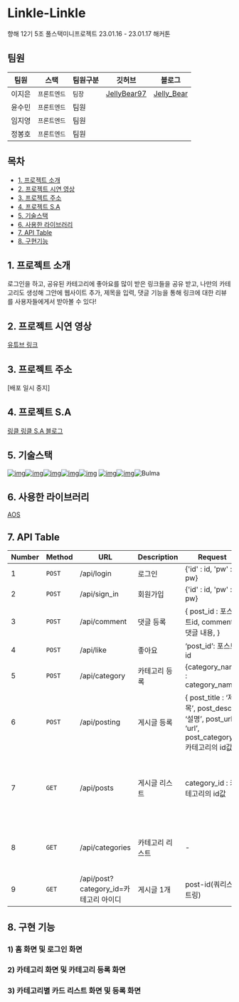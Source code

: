 # Linkle-Linkle

향해 12기 5조 풀스택미니프로젝트 23.01.16 - 23.01.17 해커톤

## 팀원

| 팀원   | 스택         | 팀원구분 | 깃허브                                        | 블로그                                       |
| ------ | ------------ | -------- | --------------------------------------------- | -------------------------------------------- |
| 이지은 | `프론트엔드` | `팀장`   | [JellyBear97](https://github.com/JellyBear97) | [Jelly_Bear](https://jelly-lee.tistory.com/) |
| 윤수민 | `프론트엔드` | 팀원     | [](https://github.com/suminute)               | [](https://sum-til.tistory.com/)             |
| 임지영 | `프론트엔드` | 팀원     | [](https://github.com/Tbug-debug)             | [](https://velog.io/@h6325g)                 |
| 정봉호 | `프론트엔드` | 팀원     | [](https://github.com/dae-wook)               | [](https://velog.io/@daewook35)              |

## 목차

- [1. 프로젝트 소개](#1-프로젝트-소개)
- [2. 프로젝트 시연 영상](#2-프로젝트-시연-영상)
- [3. 프로젝트 주소](#3-프로젝트-주소)
- [4. 프로젝트 S.A](#4-프로젝트-sa)
- [5. 기술스택](#5-기술스택)
- [6. 사용한 라이브러리](#6-사용한-라이브러리)
- [7. API Table](#7-api-table)
- [8. 구현기능](#8-구현-기능)

## 1. 프로젝트 소개

로그인을 하고, 공유된 카테고리에 좋아요를 많이 받은 링크들을 공유 받고, 나만의 카테고리도 생성해 그안에 웹사이트 추가, 제목을 입력, 댓글 기능을 통해 링크에 대한 리뷰를 사용자들에게서 받아볼 수 있다!

## 2. 프로젝트 시연 영상

[유튜브 링크](https://youtu.be/jn9Tyibmg6g)

## 3. 프로젝트 주소

[배포 일시 중지]

## 4. 프로젝트 S.A

[링클 링클 S.A 블로그](https://seons-dev.tistory.com/entry/%ED%92%80%EC%8A%A4%ED%85%8D-%EB%AF%B8%EB%8B%88-%ED%94%84%EB%A1%9C%EC%A0%9D%ED%8A%B8-Linkle-Linkle-SA)

## 5. 기술스택

[![img](https://camo.githubusercontent.com/d147c6135f0f61373ceeae9035902f4c70578cb7bebacbf9a629bbfa0c035b0c/68747470733a2f2f696d672e736869656c64732e696f2f62616467652f6a6176617363726970742d4637444631453f7374796c653d666f722d7468652d6261646765266c6f676f3d6a617661736372697074266c6f676f436f6c6f723d626c61636b)](https://camo.githubusercontent.com/d147c6135f0f61373ceeae9035902f4c70578cb7bebacbf9a629bbfa0c035b0c/68747470733a2f2f696d672e736869656c64732e696f2f62616467652f6a6176617363726970742d4637444631453f7374796c653d666f722d7468652d6261646765266c6f676f3d6a617661736372697074266c6f676f436f6c6f723d626c61636b)[![img](https://camo.githubusercontent.com/d1a61dccdba51c4d1ff3306fe00404de9162915d282bade8ef91b992f84ebd35/68747470733a2f2f696d672e736869656c64732e696f2f62616467652f6373732d3135373242363f7374796c653d666f722d7468652d6261646765266c6f676f3d63737333266c6f676f436f6c6f723d7768697465)](https://camo.githubusercontent.com/d1a61dccdba51c4d1ff3306fe00404de9162915d282bade8ef91b992f84ebd35/68747470733a2f2f696d672e736869656c64732e696f2f62616467652f6373732d3135373242363f7374796c653d666f722d7468652d6261646765266c6f676f3d63737333266c6f676f436f6c6f723d7768697465)[![img](https://camo.githubusercontent.com/e6f0ce6b8ea91992107c852e6b014c1bebfdf8edf67f74e1390394e6d2175b5e/68747470733a2f2f696d672e736869656c64732e696f2f62616467652f626f6f7473747261702d3739353242333f7374796c653d666f722d7468652d6261646765266c6f676f3d626f6f747374726170266c6f676f436f6c6f723d7768697465)](https://camo.githubusercontent.com/e6f0ce6b8ea91992107c852e6b014c1bebfdf8edf67f74e1390394e6d2175b5e/68747470733a2f2f696d672e736869656c64732e696f2f62616467652f626f6f7473747261702d3739353242333f7374796c653d666f722d7468652d6261646765266c6f676f3d626f6f747374726170266c6f676f436f6c6f723d7768697465)[![img](https://camo.githubusercontent.com/eb9413689227f409afd6165229fbf16997dc36373cb98b1146e00fbe8e7a7515/68747470733a2f2f696d672e736869656c64732e696f2f62616467652f6a71756572792d3037363941443f7374796c653d666f722d7468652d6261646765266c6f676f3d6a7175657279266c6f676f436f6c6f723d7768697465)](https://camo.githubusercontent.com/eb9413689227f409afd6165229fbf16997dc36373cb98b1146e00fbe8e7a7515/68747470733a2f2f696d672e736869656c64732e696f2f62616467652f6a71756572792d3037363941443f7374796c653d666f722d7468652d6261646765266c6f676f3d6a7175657279266c6f676f436f6c6f723d7768697465)[![img](https://camo.githubusercontent.com/5d8f10d34ebf49b459c6747dff496c18f5100d8fa8229ddbb88ddc0efd494279/68747470733a2f2f696d672e736869656c64732e696f2f62616467652f707974686f6e2d3337373641423f7374796c653d666f722d7468652d6261646765266c6f676f3d707974686f6e266c6f676f436f6c6f723d7768697465)](https://camo.githubusercontent.com/5d8f10d34ebf49b459c6747dff496c18f5100d8fa8229ddbb88ddc0efd494279/68747470733a2f2f696d672e736869656c64732e696f2f62616467652f707974686f6e2d3337373641423f7374796c653d666f722d7468652d6261646765266c6f676f3d707974686f6e266c6f676f436f6c6f723d7768697465)
[![img](https://camo.githubusercontent.com/47e3c28442f4f1914386c4490230c9c0b81d6d7df8a4389a16b98de473fdc771/68747470733a2f2f696d672e736869656c64732e696f2f62616467652f6d6f6e676f44422d3437413234383f7374796c653d666f722d7468652d6261646765266c6f676f3d4d6f6e676f4442266c6f676f436f6c6f723d7768697465)](https://camo.githubusercontent.com/47e3c28442f4f1914386c4490230c9c0b81d6d7df8a4389a16b98de473fdc771/68747470733a2f2f696d672e736869656c64732e696f2f62616467652f6d6f6e676f44422d3437413234383f7374796c653d666f722d7468652d6261646765266c6f676f3d4d6f6e676f4442266c6f676f436f6c6f723d7768697465)[![img](https://camo.githubusercontent.com/b49c4ac135bc370e5ec143125828651bd30ca7c2438741eede58cb7d4bd0f816/68747470733a2f2f696d672e736869656c64732e696f2f62616467652f666c61736b2d3030303030303f7374796c653d666f722d7468652d6261646765266c6f676f3d666c61736b266c6f676f436f6c6f723d7768697465)](https://camo.githubusercontent.com/b49c4ac135bc370e5ec143125828651bd30ca7c2438741eede58cb7d4bd0f816/68747470733a2f2f696d672e736869656c64732e696f2f62616467652f666c61736b2d3030303030303f7374796c653d666f722d7468652d6261646765266c6f676f3d666c61736b266c6f676f436f6c6f723d7768697465)![Bulma](https://img.shields.io/badge/bulma-00D0B1?style=for-the-badge&logo=bulma&logoColor=white)

## 6. 사용한 라이브러리

[AOS](https://michalsnik.github.io/aos/)

## 7. API Table

| Number | Method | URL                                   | Description     | Request                                                                                        | Response                                                                                                                                                                                                     |
| ------ | ------ | ------------------------------------- | --------------- | ---------------------------------------------------------------------------------------------- | ------------------------------------------------------------------------------------------------------------------------------------------------------------------------------------------------------------ |
| 1      | `POST` | /api/login                            | 로그인          | {'id' : id, 'pw' : pw}                                                                         | /token                                                                                                                                                                                                       |
| 2      | `POST` | /api/sign_in                          | 회원가입        | {'id' : id, 'pw' : pw}                                                                         |                                                                                                                                                                                                              |
| 3      | `POST` | /api/comment                          | 댓글 등록       | { post_id : 포스트id, comment: 댓글 내용, }                                                    |                                                                                                                                                                                                              |
| 4      | `POST` | /api/like                             | 좋아요          | ‘post_id’: 포스트id                                                                            |                                                                                                                                                                                                              |
| 5      | `POST` | /api/category                         | 카테고리 등록   | {category_name : category_name}                                                                |                                                                                                                                                                                                              |
| 6      | `POST` | /api/posting                          | 게시글 등록     | { post_title : ‘제목’, post_desc : ‘설명’, post_url : ‘url’, post_category : 카테고리의 id값 } |                                                                                                                                                                                                              |
| 7      | `GET`  | /api/posts                            | 게시글 리스트   | category_id : 카테고리의 id값                                                                  | {’posts: post_list} `'id': count,'author': userinfo['id'],'title': title_receive,'desc': desc_receive,'image': image,'category': int(category_receive),'reg_dt': datetime.now(),'link_url': url,'status': 0` |
| 8      | `GET`  | /api/categories                       | 카테고리 리스트 | \-                                                                                             | {’categories : category_list} category_list={`'id': count,'author': userinfo['id'],'img' : img_receive,'name': category_receive,'status': 0`}                                                                |
| 9      | `GET`  | /api/post?category_id=카테고리 아이디 | 게시글 1개      | post-id(쿼리스트링)                                                                            |                                                                                                                                                                                                              |

## 8. 구현 기능

### 1) 홈 화면 및 로그인 화면

### 2) 카테고리 화면 및 카테고리 등록 화면

### 3) 카테고리별 카드 리스트 화면 및 등록 화면
